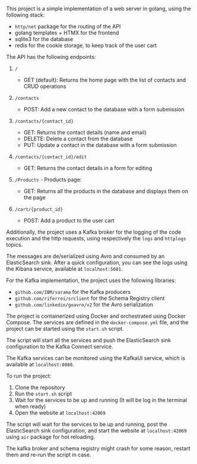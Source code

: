 This project is a simple implementation of a web server in golang, using the following stack:
- `http/net` package for the routing of the API
- golang templates + HTMX for the frontend
- sqlite3 for the database
- redis for the cookie storage, to keep track of the user cart

The API has the following endpoints:
1. `/`
    - GET (default): Returns the home page with the list of contacts and CRUD operations
    
2.  `/contacts`
    - POST: Add a new contact to the database with a form submission 

3.  `/contacts/{contact_id}`
    - GET: Returns the contact details (name and email)
    - DELETE: Delete a contact from the database
    - PUT: Update a contact in the database with a form submission

4.  `/contacts/{contact_id}/edit`
    - GET: Returns the contact details in a form for editing

5. `/Products` - Products page:
    - GET: Returns all the products in the database and displays them on the page

6. `/cart/{product_id}`
    - POST: Add a product to the user cart

Additionally, the project uses a Kafka broker for the logging of the code execution and the http requests, using respectively the `logs` and `httplogs` topics.

The messages are de/serialized using Avro and consumed by an ElasticSearch sink. After a quick configuration, you can see the logs using the Kibana service, available at `localhost:5601`.

For the Kafka implementation, the project uses the following libraries:
- `github.com/IBM/sarama` for the Kafka producers 
- `github.com/riferrei/srclient` for the Schema Registry client
- `github.com/linkedin/goavro/v2` for the Avro serialization 

The project is containerized using Docker and orchestrated using Docker Compose. The services are defined in the `docker-compose.yml` file, and the project can be started using the `start.sh` script.

The script will start all the services and push the ElasticSearch sink configuration to the Kafka Connect service.

The Kafka services can be monitored using the KafkaUI service, which is available at `localhost:8080`.

To run the project:
1. Clone the repository
2. Run the `start.sh` script
3. Wait for the services to be up and running (It will be log in the terminal when ready)
4. Open the website at `localhost:42069`

The script will wait for the services to be up and running, post the ElasticSearch sink configuration, and start the website at `localhost:42069` using `air` package for hot reloading.

The kafka broker and schema registry might crash for some reason, restart them and re-run the script in case.


